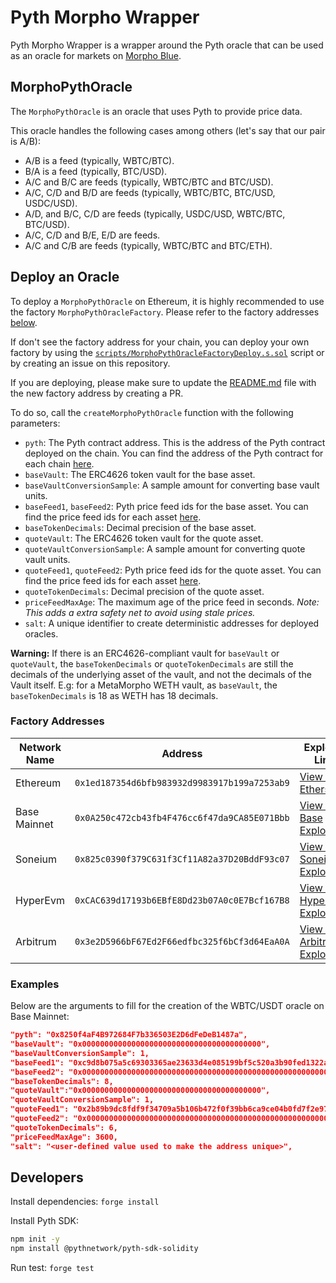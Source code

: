 # Pyth Morpho Wrapper

Pyth Morpho Wrapper is a wrapper around the Pyth oracle that can be used as an oracle for markets on [Morpho Blue](https://github.com/morpho-org/morpho-blue).

## MorphoPythOracle

The `MorphoPythOracle` is an oracle that uses Pyth to provide price data.

This oracle handles the following cases among others (let's say that our pair is A/B):

- A/B is a feed (typically, WBTC/BTC).
- B/A is a feed (typically, BTC/USD).
- A/C and B/C are feeds (typically, WBTC/BTC and BTC/USD).
- A/C, C/D and B/D are feeds (typically, WBTC/BTC, BTC/USD, USDC/USD).
- A/D, and B/C, C/D are feeds (typically, USDC/USD, WBTC/BTC, BTC/USD).
- A/C, C/D and B/E, E/D are feeds.
- A/C and C/B are feeds (typically, WBTC/BTC and BTC/ETH).

## Deploy an Oracle

To deploy a `MorphoPythOracle` on Ethereum, it is highly recommended to use the factory `MorphoPythOracleFactory`. Please refer to the factory addresses [below](#factory-addresses).

If don't see the factory address for your chain, you can deploy your own factory by using the [`scripts/MorphoPythOracleFactoryDeploy.s.sol`](scripts/MorphoPythOracleFactoryDeploy.s.sol) script or by creating an issue on this repository.

If you are deploying, please make sure to update the [README.md](README.md) file with the new factory address by creating a PR.

To do so, call the `createMorphoPythOracle` function with the following parameters:

- `pyth`: The Pyth contract address. This is the address of the Pyth contract deployed on the chain. You can find the address of the Pyth contract for each chain [here](https://docs.pyth.network/price-feeds/contract-addresses/evm).
- `baseVault`: The ERC4626 token vault for the base asset.
- `baseVaultConversionSample`: A sample amount for converting base vault units.
- `baseFeed1`, `baseFeed2`: Pyth price feed ids for the base asset. You can find the price feed ids for each asset [here](https://www.pyth.network/developers/price-feed-ids).
- `baseTokenDecimals`: Decimal precision of the base asset.  
- `quoteVault`: The ERC4626 token vault for the quote asset.
- `quoteVaultConversionSample`: A sample amount for converting quote vault units.
- `quoteFeed1`, `quoteFeed2`: Pyth price feed ids for the quote asset. You can find the price feed ids for each asset [here](https://www.pyth.network/developers/price-feed-ids).
- `quoteTokenDecimals`: Decimal precision of the quote asset.
- `priceFeedMaxAge`: The maximum age of the price feed in seconds. *Note: This adds a extra safety net to avoid using stale prices.*
- `salt`: A unique identifier to create deterministic addresses for deployed oracles.

**Warning:** If there is an ERC4626-compliant vault for `baseVault` or `quoteVault`, the `baseTokenDecimals` or `quoteTokenDecimals` are still the decimals of the underlying asset of the vault, and not the decimals of the Vault itself.
E.g: for a MetaMorpho WETH vault, as `baseVault`, the `baseTokenDecimals` is 18 as WETH has 18 decimals.

### Factory Addresses

| Network Name | Address | Explorer Link |
|--------------|---------|---------------|
| Ethereum | `0x1ed187354d6bfb983932d9983917b199a7253ab9` | [View on Etherscan](https://etherscan.io/address/0x1ed187354d6bfb983932d9983917b199a7253ab9) |
| Base Mainnet | `0x0A250c472cb43fb4F476cc6f47da9CA85E071Bbb` | [View on Base Explorer](https://basescan.org/address/0x0A250c472cb43fb4F476cc6f47da9CA85E071Bbb) |
| Soneium | `0x825c0390f379C631f3Cf11A82a37D20BddF93c07` | [View on Soneium Explorer](https://soneium.blockscout.com/address/0x825c0390f379C631f3Cf11A82a37D20BddF93c07) |
| HyperEvm | `0xCAC639d17193b6EBfE8Dd23b07A0c0E7Bcf167B8` | [View on HyperEvm Explorer](https://hyperevmscan.io/address/0xCAC639d17193b6EBfE8Dd23b07A0c0E7Bcf167B8) |
| Arbitrum | `0x3e2D5966bF67Ed2F66edfbc325f6bCf3d64EaA0A` | [View on Arbitrum Explorer](https://arbiscan.io/address/0x3e2D5966bF67Ed2F66edfbc325f6bCf3d64EaA0A) |

### Examples

Below are the arguments to fill for the creation of the WBTC/USDT oracle on Base Mainnet:

```json
"pyth": "0x8250f4aF4B972684F7b336503E2D6dFeDeB1487a",
"baseVault": "0x0000000000000000000000000000000000000000",
"baseVaultConversionSample": 1,
"baseFeed1": "0xc9d8b075a5c69303365ae23633d4e085199bf5c520a3b90fed1322a0342ffc33",
"baseFeed2": "0x0000000000000000000000000000000000000000000000000000000000000000",
"baseTokenDecimals": 8,
"quoteVault":"0x0000000000000000000000000000000000000000",
"quoteVaultConversionSample": 1,
"quoteFeed1": "0x2b89b9dc8fdf9f34709a5b106b472f0f39bb6ca9ce04b0fd7f2e971688e2e53b",
"quoteFeed2": "0x0000000000000000000000000000000000000000000000000000000000000000",
"quoteTokenDecimals": 6,
"priceFeedMaxAge": 3600,
"salt": "<user-defined value used to make the address unique>",
```

## Developers

Install dependencies: `forge install`

Install Pyth SDK:
```bash
npm init -y
npm install @pythnetwork/pyth-sdk-solidity
```

Run test: `forge test`
